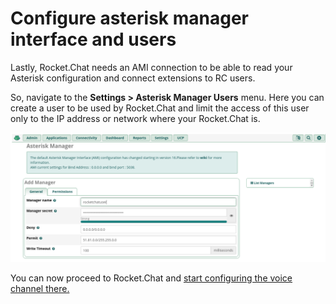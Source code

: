 # Configure asterisk manager interface and users

Lastly, Rocket.Chat needs an AMI connection to be able to read your Asterisk configuration and connect extensions to RC users.

So, navigate to the **Settings > Asterisk Manager Users** menu. Here you can create a user to be used by Rocket.Chat and limit the access of this user only to the IP address or network where your Rocket.Chat is.

![Asterisk manager](<../../../../.gitbook/assets/Asterisk manager.png>)

You can now proceed to Rocket.Chat and [start configuring the voice channel there.](<../configure with an active PBX server.md>)
